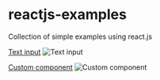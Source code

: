# reactjs-examples
Collection of simple examples using react.js

[Text input](https://github.com/DmitriySavchenko/reactjs-examples/blob/master/text_input.html)
![Text input](https://raw.githubusercontent.com/DmitriySavchenko/reactjs-examples/master/demo_gif/input_text.gif)

[Сustom component](https://github.com/DmitriySavchenko/reactjs-examples/blob/master/custom_component.html)
![Сustom component](https://raw.githubusercontent.com/DmitriySavchenko/reactjs-examples/master/demo_gif/custom_component.gif)
